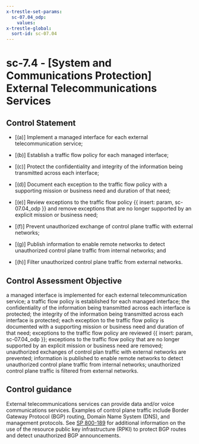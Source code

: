 ```yaml
---
x-trestle-set-params:
  sc-07.04_odp:
    values:
x-trestle-global:
  sort-id: sc-07.04
---
```


# sc-7.4 - \[System and Communications Protection\] External Telecommunications Services

## Control Statement

- \[(a)\] Implement a managed interface for each external telecommunication service;

- \[(b)\] Establish a traffic flow policy for each managed interface;

- \[(c)\] Protect the confidentiality and integrity of the information being transmitted across each interface;

- \[(d)\] Document each exception to the traffic flow policy with a supporting mission or business need and duration of that need;

- \[(e)\] Review exceptions to the traffic flow policy {{ insert: param, sc-07.04_odp }} and remove exceptions that are no longer supported by an explicit mission or business need;

- \[(f)\] Prevent unauthorized exchange of control plane traffic with external networks;

- \[(g)\] Publish information to enable remote networks to detect unauthorized control plane traffic from internal networks; and

- \[(h)\] Filter unauthorized control plane traffic from external networks.

## Control Assessment Objective

a managed interface is implemented for each external telecommunication service;
a traffic flow policy is established for each managed interface;
the confidentiality of the information being transmitted across each interface is protected;
the integrity of the information being transmitted across each interface is protected;
each exception to the traffic flow policy is documented with a supporting mission or business need and duration of that need;
exceptions to the traffic flow policy are reviewed {{ insert: param, sc-07.04_odp }};
exceptions to the traffic flow policy that are no longer supported by an explicit mission or business need are removed;
unauthorized exchanges of control plan traffic with external networks are prevented;
information is published to enable remote networks to detect unauthorized control plane traffic from internal networks;
unauthorized control plane traffic is filtered from external networks.

## Control guidance

External telecommunications services can provide data and/or voice communications services. Examples of control plane traffic include Border Gateway Protocol (BGP) routing, Domain Name System (DNS), and management protocols. See [SP 800-189](#f5edfe51-d1f2-422e-9b27-5d0e90b49c72) for additional information on the use of the resource public key infrastructure (RPKI) to protect BGP routes and detect unauthorized BGP announcements.

